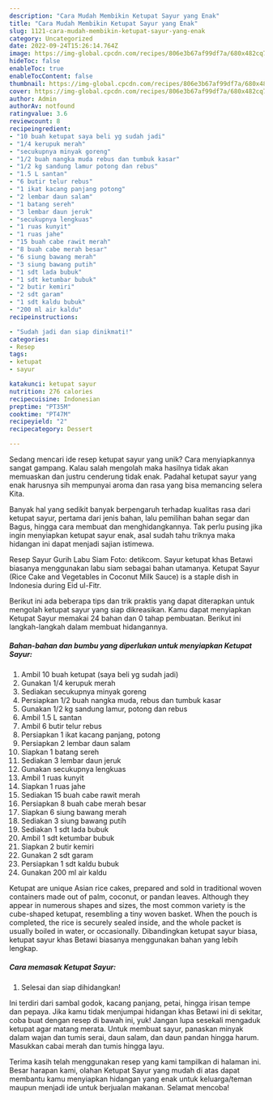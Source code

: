 ```yaml
---
description: "Cara Mudah Membikin Ketupat Sayur yang Enak"
title: "Cara Mudah Membikin Ketupat Sayur yang Enak"
slug: 1121-cara-mudah-membikin-ketupat-sayur-yang-enak
category: Uncategorized
date: 2022-09-24T15:26:14.764Z
image: https://img-global.cpcdn.com/recipes/806e3b67af99df7a/680x482cq70/ketupat-sayur-foto-resep-utama.jpg
hideToc: false
enableToc: true
enableTocContent: false
thumbnail: https://img-global.cpcdn.com/recipes/806e3b67af99df7a/680x482cq70/ketupat-sayur-foto-resep-utama.jpg
cover: https://img-global.cpcdn.com/recipes/806e3b67af99df7a/680x482cq70/ketupat-sayur-foto-resep-utama.jpg
author: Admin
authorAv: notfound
ratingvalue: 3.6
reviewcount: 8
recipeingredient:
- "10 buah ketupat saya beli yg sudah jadi"
- "1/4 kerupuk merah"
- "secukupnya minyak goreng"
- "1/2 buah nangka muda rebus dan tumbuk kasar"
- "1/2 kg sandung lamur potong dan rebus"
- "1.5 L santan"
- "6 butir telur rebus"
- "1 ikat kacang panjang potong"
- "2 lembar daun salam"
- "1 batang sereh"
- "3 lembar daun jeruk"
- "secukupnya lengkuas"
- "1 ruas kunyit"
- "1 ruas jahe"
- "15 buah cabe rawit merah"
- "8 buah cabe merah besar"
- "6 siung bawang merah"
- "3 siung bawang putih"
- "1 sdt lada bubuk"
- "1 sdt ketumbar bubuk"
- "2 butir kemiri"
- "2 sdt garam"
- "1 sdt kaldu bubuk"
- "200 ml air kaldu"
recipeinstructions:

- "Sudah jadi dan siap dinikmati!"
categories:
- Resep
tags:
- ketupat
- sayur

katakunci: ketupat sayur 
nutrition: 276 calories
recipecuisine: Indonesian
preptime: "PT35M"
cooktime: "PT47M"
recipeyield: "2"
recipecategory: Dessert

---
```





Sedang mencari ide resep ketupat sayur yang unik? Cara menyiapkannya sangat gampang. Kalau salah mengolah maka hasilnya tidak akan memuaskan dan justru cenderung tidak enak. Padahal ketupat sayur yang enak harusnya sih mempunyai aroma dan rasa yang bisa memancing selera Kita.





Banyak hal yang sedikit banyak berpengaruh terhadap kualitas rasa dari ketupat sayur, pertama dari jenis bahan, lalu pemilihan bahan segar dan Bagus, hingga cara membuat dan menghidangkannya. Tak perlu pusing jika ingin menyiapkan ketupat sayur enak,      asal sudah tahu triknya maka hidangan ini dapat menjadi sajian istimewa.














Resep Sayur Gurih Labu Siam Foto: detikcom. Sayur ketupat khas Betawi biasanya menggunakan labu siam sebagai bahan utamanya. Ketupat Sayur (Rice Cake and Vegetables in Coconut Milk Sauce) is a staple dish in Indonesia during Eid ul-Fitr.






Berikut ini ada beberapa tips dan trik praktis yang dapat diterapkan untuk mengolah ketupat sayur yang siap dikreasikan. Kamu dapat menyiapkan Ketupat Sayur memakai 24 bahan dan 0 tahap pembuatan. Berikut ini langkah-langkah dalam membuat hidangannya.

<!--inarticleads1-->

##### Bahan-bahan dan bumbu yang diperlukan untuk menyiapkan Ketupat Sayur:

1. Ambil 10 buah ketupat (saya beli yg sudah jadi)
1. Gunakan 1/4 kerupuk merah
1. Sediakan secukupnya minyak goreng
1. Persiapkan 1/2 buah nangka muda, rebus dan tumbuk kasar
1. Gunakan 1/2 kg sandung lamur, potong dan rebus
1. Ambil 1.5 L santan
1. Ambil 6 butir telur rebus
1. Persiapkan 1 ikat kacang panjang, potong
1. Persiapkan 2 lembar daun salam
1. Siapkan 1 batang sereh
1. Sediakan 3 lembar daun jeruk
1. Gunakan secukupnya lengkuas
1. Ambil 1 ruas kunyit
1. Siapkan 1 ruas jahe
1. Sediakan 15 buah cabe rawit merah
1. Persiapkan 8 buah cabe merah besar
1. Siapkan 6 siung bawang merah
1. Sediakan 3 siung bawang putih
1. Sediakan 1 sdt lada bubuk
1. Ambil 1 sdt ketumbar bubuk
1. Siapkan 2 butir kemiri
1. Gunakan 2 sdt garam
1. Persiapkan 1 sdt kaldu bubuk
1. Gunakan 200 ml air kaldu


Ketupat are unique Asian rice cakes, prepared and sold in traditional woven containers made out of palm, coconut, or pandan leaves. Although they appear in numerous shapes and sizes, the most common variety is the cube-shaped ketupat, resembling a tiny woven basket. When the pouch is completed, the rice is securely sealed inside, and the whole packet is usually boiled in water, or occasionally. Dibandingkan ketupat sayur biasa, ketupat sayur khas Betawi biasanya menggunakan bahan yang lebih lengkap. 

<!--inarticleads2-->

##### Cara memasak Ketupat Sayur:


1. Selesai dan siap dihidangkan!

Ini terdiri dari sambal godok, kacang panjang, petai, hingga irisan tempe dan pepaya. Jika kamu tidak menjumpai hidangan khas Betawi ini di sekitar, coba buat dengan resep di bawah ini, yuk! Jangan lupa sesekali mengaduk ketupat agar matang merata. Untuk membuat sayur, panaskan minyak dalam wajan dan tumis serai, daun salam, dan daun pandan hingga harum. Masukkan cabai merah dan tumis hingga layu. 

Terima kasih telah menggunakan resep yang kami tampilkan di halaman ini. Besar harapan kami, olahan Ketupat Sayur yang mudah di atas dapat membantu kamu menyiapkan hidangan yang enak untuk keluarga/teman maupun menjadi ide untuk berjualan makanan. Selamat mencoba!
